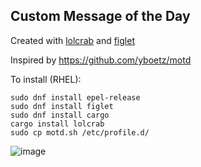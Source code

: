 ## Custom Message of the Day

Created with [lolcrab](https://github.com/mazznoer/lolcrab) and [figlet](https://github.com/cmatsuoka/figlet)

Inspired by https://github.com/yboetz/motd

To install (RHEL):
```
sudo dnf install epel-release
sudo dnf install figlet
sudo dnf install cargo
cargo install lolcrab
sudo cp motd.sh /etc/profile.d/
```

![image](https://github.com/user-attachments/assets/ddb0eb8a-de33-4218-9eaf-6d20bcf8b482)
